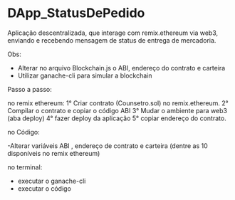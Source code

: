 # DApp_StatusDePedido
Aplicação descentralizada, que interage com remix.ethereum via web3, enviando e recebendo mensagem de status de entrega de mercadoria. 

Obs: 
- Alterar no arquivo Blockchain.js o ABI, endereço do contrato e carteira
- Utilizar ganache-cli para simular a blockchain

Passo a passo:

no remix ethereum:
1° Criar contrato (Counsetro.sol) no remix.ethereum.
2° Compilar o contrato e copiar o código ABI
3° Mudar o ambiente para web3 (aba deploy)
4° fazer deploy da aplicação
5° copiar endereço do contrato.

no Código:

-Alterar variáveis ABI , endereço de contrato e carteira (dentre as 10 disponíveis no remix ethereum)

no terminal:

- executar o ganache-cli
- executar o código



